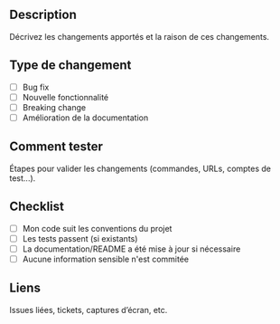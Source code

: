 ## Description
Décrivez les changements apportés et la raison de ces changements.

## Type de changement
- [ ] Bug fix
- [ ] Nouvelle fonctionnalité
- [ ] Breaking change
- [ ] Amélioration de la documentation

## Comment tester
Étapes pour valider les changements (commandes, URLs, comptes de test...).

## Checklist
- [ ] Mon code suit les conventions du projet
- [ ] Les tests passent (si existants)
- [ ] La documentation/README a été mise à jour si nécessaire
- [ ] Aucune information sensible n'est commitée

## Liens
Issues liées, tickets, captures d’écran, etc.
